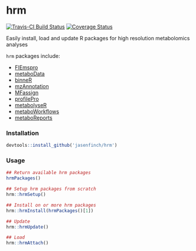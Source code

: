 # hrm

[![Travis-CI Build Status](https://travis-ci.org/jasenfinch/hrm.svg?branch=master)](https://travis-ci.org/jasenfinch/hrm) 
[![Coverage Status](https://img.shields.io/codecov/c/github/jasenfinch/hrm/master.svg)](https://codecov.io/github/jasenfinch/hrm?branch=master)

Easily install, load and update R packages for high resolution metabolomics analyses

`hrm` packages include:

* [FIEmspro](https://github.com/aberHRML/FIEmspro)
* [metaboData](https://github.com/aberHRML/metaboData)
* [binneR](https://github.com/jasenfinch/binneR)
* [mzAnnotation](https://github.com/jasenfinch/mzAnnotation)
* [MFassign](https://github.com/jasenfinch/MFassign)
* [profilePro](https://github.com/jasenfinch/profilePro)
* [metabolyseR](https://github.com/jasenfinch/metabolyseR)
* [metaboWorkflows](https://github.com/jasenfinch/metaboWorkflows)
* [metaboReports](https://github.com/jasenfinch/metaboReports)

### Installation

```r
devtools::install_github('jasenfinch/hrm')
```

### Usage

```r
## Return available hrm packages
hrmPackages()

## Setup hrm packages from scratch
hrm::hrmSetup()

## Install on or more hrm packages
hrm::hrmInstall(hrmPackages()[1])

## Update
hrm::hrmUpdate()

## Load
hrm::hrmAttach()
```